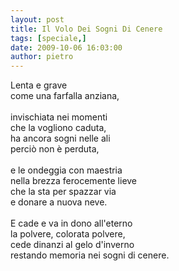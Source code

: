 ```yaml
---
layout: post
title: Il Volo Dei Sogni Di Cenere
tags: [speciale,]
date: 2009-10-06 16:03:00
author: pietro
---
```

Lenta e grave<br/>come una farfalla anziana,<br/><br/>invischiata nei momenti<br/>che la vogliono caduta,<br/>ha ancora sogni nelle ali<br/>perciò non è perduta,<br/><br/>e le ondeggia con maestria<br/>nella brezza ferocemente lieve<br/>che la sta per spazzar via<br/>e donare a nuova neve.<br/><br/>E cade e va in dono all'eterno<br/>la polvere, colorata polvere,<br/>cede dinanzi al gelo d'inverno<br/>restando memoria nei sogni di cenere.
